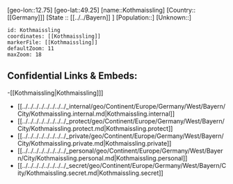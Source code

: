 ﻿---
location: [49.25,12.75]
mapzoom: [7,12] 
mapmarker: city 
type: City
tags:
- geo/City


SpocWebEntityId: 31593
isDeleted: false
confidential: public

---
[geo-lon::12.75]
[geo-lat::49.25]
[name::Kothmaissling]
[Country::[[Germany]]]
[State :: [[../../Bayern]] ]
[Population::]
[Unknown::]


```leaflet
id: Kothmaissling
coordinates: [[Kothmaissling]]
markerFile: [[Kothmaissling]]
defaultZoom: 11 
maxZoom: 18
```


## Confidential Links & Embeds: 
-[[Kothmaissling|Kothmaissling]]] 
- [[../../../../../../../../_internal/geo/Continent/Europe/Germany/West/Bayern/City/Kothmaissling.internal.md|Kothmaissling.internal]] 
- [[../../../../../../../../_protect/geo/Continent/Europe/Germany/West/Bayern/City/Kothmaissling.protect.md|Kothmaissling.protect]] 
- [[../../../../../../../../_private/geo/Continent/Europe/Germany/West/Bayern/City/Kothmaissling.private.md|Kothmaissling.private]] 
- [[../../../../../../../../_personal/geo/Continent/Europe/Germany/West/Bayern/City/Kothmaissling.personal.md|Kothmaissling.personal]] 
- [[../../../../../../../../_secret/geo/Continent/Europe/Germany/West/Bayern/City/Kothmaissling.secret.md|Kothmaissling.secret]] 
